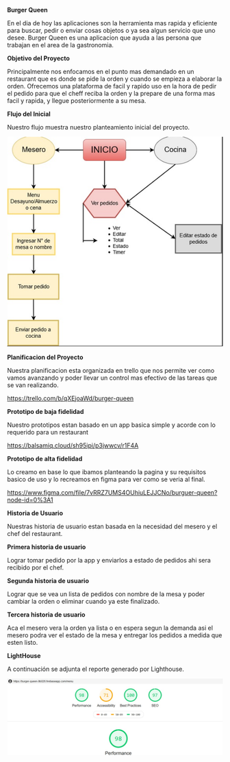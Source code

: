 **Burger Queen** 

En el dia de hoy las aplicaciones son la herramienta mas rapida y eficiente para buscar, pedir o enviar cosas objetos o ya sea algun servicio que uno desee. Burger Queen es una aplicacion que ayuda a las persona que trabajan en el area de la gastronomia.

**Objetivo del Proyecto**

Principalmente nos enfocamos en el punto mas demandado en un restaurant que es donde se pide la orden y cuando se empieza a elaborar la orden. Ofrecemos una plataforma de facil y rapido uso en la hora de pedir el pedido para que el cheff reciba la orden y la prepare de una forma mas facil y rapida, y llegue posteriormente a su mesa.

**Flujo del Inicial**

Nuestro flujo muestra nuestro planteamiento inicial del proyecto.

![Flujo app](https://github.com/PalomaZelada/SCL011-BurgerQueen/blob/master/src/images/flujo%20app.jpg)

**Planificacion del Proyecto**

Nuestra planificacion esta organizada en trello que nos permite ver como vamos avanzando y poder llevar un control mas efectivo de las tareas que se van realizando.

https://trello.com/b/qXEjoaWd/burger-queen

**Prototipo de baja fidelidad**

Nuestro prototipos estan basado en un app basica simple y acorde con lo requerido para un restaurant

https://balsamiq.cloud/sh95ipi/p3jwwcv/r1F4A

**Prototipo de alta fidelidad**

Lo creamo en base lo que ibamos planteando la pagina y su requisitos basico de uso y lo recreamos en figma para ver como se veria al final.

https://www.figma.com/file/7vRRZ7UMS4OUhiuLEJJCNo/burguer-queen?node-id=0%3A1


**Historia de Usuario**

Nuestras historia de usuario estan basada en la necesidad del mesero y el chef del restaurant.

**Primera historia de usuario**

Lograr tomar pedido por la app y enviarlos a estado de pedidos ahi sera recibido por el chef.

**Segunda historia de usuario**

Lograr que se vea un lista de pedidos con nombre de la mesa y poder cambiar la orden o eliminar cuando ya este finalizado.

**Tercera historia de usuario**

Aca el mesero vera la orden ya lista o en espera segun la demanda asi el mesero podra ver el estado de la mesa y entregar los pedidos a medida que esten listo.

**LightHouse**

A continuación se adjunta el reporte generado por Lighthouse.

![Reporte Lighthouse](https://github.com/PalomaZelada/SCL011-BurgerQueen/blob/master/src/images/lighthouse.jpg)